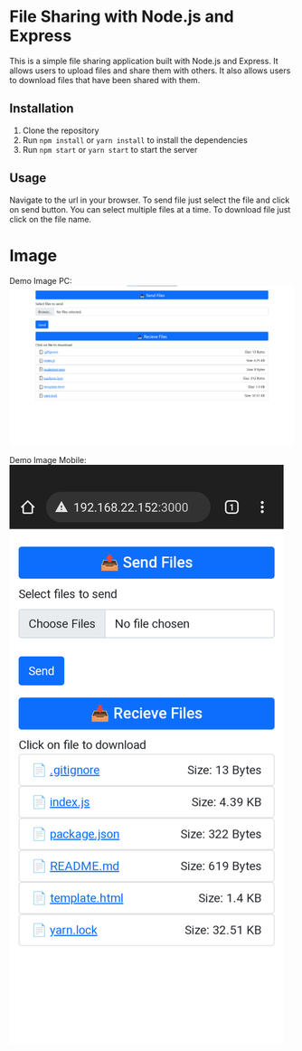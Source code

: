# File Sharing with Node.js and Express
This is a simple file sharing application built with Node.js and Express. It allows users to upload files and share them with others. It also allows users to download files that have been shared with them.

## Installation
1. Clone the repository
2. Run `npm install` or `yarn install` to install the dependencies
3. Run `npm start` or `yarn start` to start the server

## Usage
Navigate to the url in your browser.
To send file just select the file and click on send button. You can select multiple files at a time.
To download file just click on the file name.

# Image
Demo Image PC:
![Demo Image PC](/Demo%20Images/demo-PC.png)


Demo Image Mobile:
![Demo Image PC](/Demo%20Images/demo-mobile.png)


